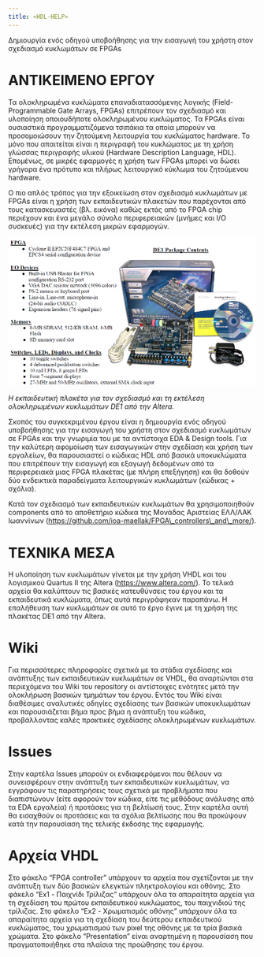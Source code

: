 ```yaml
---
title: «HDL-HELP»
---
```


Δημιουργία ενός οδηγού υποβοήθησης για την εισαγωγή του χρήστη στον σχεδιασμό
κυκλωμάτων σε FPGAs

ΑΝΤΙΚΕΙΜΕΝΟ ΕΡΓΟΥ
=================

Τα ολοκληρωμένα κυκλώματα επαναδιατασσόμενης λογικής (Field-Programmable Gate
Arrays, FPGAs) επιτρέπουν τον σχεδιασμό και υλοποίηση οποιουδήποτε ολοκληρωμένου
κυκλώματος. Τα FPGAs είναι ουσιαστικά προγραμματιζόμενα τσιπάκια τα οποία
μπορούν να προσομοιώσουν την ζητούμενη λειτουργία του κυκλώματος hardware. Το
μόνο που απαιτείται είναι η περιγραφή του κυκλώματος με τη χρήση γλώσσας
περιγραφής υλικού (Hardware Description Language, HDL). Επομένως, σε μικρές
εφαρμογές η χρήση των FPGAs μπορεί να δώσει γρήγορα ένα πρότυπο και πλήρως
λειτουργικό κύκλωμα του ζητούμενου hardware.

Ο πιο απλός τρόπος για την εξοικείωση στον σχεδιασμό κυκλωμάτων με FPGAs είναι η
χρήση των εκπαιδευτικών πλακετών που παρέχονται από τους κατασκευαστές (βλ.
εικόνα) καθώς εκτός από το FPGA chip περιέχουν και ένα μεγάλο σύνολο
περιφερειακών (μνήμες και Ι/Ο συσκευές) για την εκτέλεση μικρών εφαρμογών.

![](<readme_image.png>)

*Η εκπαιδευτική πλακέτα για τον σχεδιασμό και τη εκτέλεση ολοκληρωμένων
κυκλωμάτων DE1 από την Altera.*

Σκοπός του συγκεκριμένου έργου είναι η δημιουργία ενός οδηγού υποβοήθησης για
την εισαγωγή του χρήστη στον σχεδιασμό κυκλωμάτων σε FPGAs και την γνωριμία του
με τα αντίστοιχα EDA & Design tools. Για την καλύτερη αφομοίωση των εισαγωγικών
στην σχεδίαση και χρήση των εργαλείων, θα παρουσιαστεί ο κώδικας HDL από βασικά
υποκυκλώματα που επιτρέπουν την εισαγωγή και εξαγωγή δεδομένων από τα
περιφερειακά μιας FPGA πλακέτας (με πλήρη επεξήγηση) και θα δοθούν δύο
ενδεικτικά παραδείγματα λειτουργικών κυκλωμάτων (κώδικας + σχόλια).

Κατά τον σχεδιασμό των εκπαιδευτικών κυκλωμάτων θα χρησιμοποιηθούν components
από το αποθετήριο κώδικα της Μονάδας Αριστείας ΕΛΛ/ΛΑΚ Ιωαννίνων
(https://github.com/ioa-maellak/FPGA\_controllers\_and\_more/).

ΤΕΧΝΙΚΑ ΜΕΣΑ
============

Η υλοποίηση των κυκλωμάτων γίνεται με την χρήση VHDL και του λογισμικού Quartus
II της  Altera (https://www.altera.com/). Το τελικά αρχεία θα καλύπτουν τις
βασικές κατευθύνσεις του έργου και τα εκπαιδευτικά κυκλώματα, όπως αυτά
περιγράφηκαν παραπάνω. Η επαλήθευση των κυκλωμάτων σε αυτό το έργο έγινε με τη
χρήση της πλακέτας DE1 από την Altera.

Wiki
====

Για περισσότερες πληροφορίες σχετικά με τα στάδια σχεδίασης και ανάπτυξης των
εκπαιδευτικών κυκλωμάτων σε VHDL, θα αναρτώνται στα περιεχόμενα του Wiki του
repository οι αντίστοιχες ενότητες μετά την ολοκλήρωση βασικών τμημάτων του
έργου. Eντός του Wiki είναι διαθέσιμες αναλυτικές οδηγίες σχεδίασης των βασικών
υποκυκλωμάτων και παρουσιάζεται βήμα προς βήμα η ανάπτυξη του κώδικα,
προβάλλοντας καλές πρακτικές σχεδίασης ολοκληρωμένων κυκλωμάτων.

Issues
======

Στην καρτέλα Issues μπορούν οι ενδιαφερόμενοι που θέλουν να συνεισφέρουν στην
ανάπτυξη των εκπαιδευτικών κυκλωμάτων, να εγγράφουν τις παρατηρήσεις τους
σχετικά με προβλήματα που διαπιστώνουν (είτε αφορούν τον κώδικα, είτε τις
μεθόδους ανάλυσης από τα EDA εργαλεία) ή προτάσεις για τη βελτίωσή τους. Στην
καρτέλα αυτή θα εισαχθούν οι προτάσεις και τα σχόλια βελτίωσης που θα προκύψουν
κατά την παρουσίαση της τελικής έκδοσης της εφαρμογής.

Αρχεία VHDL
===========

Στο φάκελο “FPGA controller” υπάρχουν τα αρχεία που σχετίζονται με την ανάπτυξη
των δύο βασικών ελεγκτών πληκτρολογίου και οθόνης. Στο φάκελο “Ex1 - Παιχνίδι
Τρίλιζας” υπάρχουν όλα τα απαραίτητα αρχεία για τη σχεδίαση του πρώτου
εκπαιδευτικού κυκλώματος, του παιχνιδιού της τρίλιζας. Στο φάκελο “Ex2 -
Χρωματισμός οθόνης” υπάρχουν όλα τα απαραίτητα αρχεία για τη σχεδίαση του
δεύτερου εκπαιδευτικού κυκλώματος, του χρωματισμού των pixel της οθόνης με τα
τρία βασικά χρώματα. Στο φάκελο “Presentation” είναι αναρτημένη η παρουσίαση που
πραγματοποιήθηκε στα πλαίσια της προώθησης του έργου.
